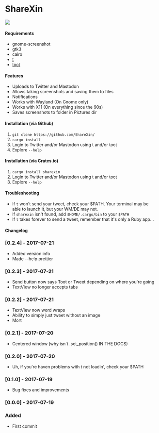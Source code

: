 # ShareXin  

![](https://raw.githubusercontent.com/thebitstick/ShareXin/master/ui.png)

#### Requirements
* gnome-screenshot  
* gtk3  
* cairo  
* [t](https://github.com/sferik/t)  
* [toot](https://github.com/ihabunek/toot)  

#### Features
* Uploads to Twitter and Mastodon  
* Allows taking screenshots and saving them to files  
* Notifications  
* Works with Wayland (On Gnome only)  
* Works with X11 (On everything since the 90s)  
* Saves screenshots to folder in Pictures dir

#### Installation (via Github)
1. `git clone https://github.com/ShareXin/`
2. `cargo install`
3. Login to Twitter and/or Mastodon using t and/or toot
4. Explore `--help`

#### Installation (via Crates.io)
1. `cargo install sharexin`
2. Login to Twitter and/or Mastodon using t and/or toot
3. Explore `--help`

#### Troubleshooting
- If `t` won't send your tweet, check your $PATH. Your terminal may be able to launch it, but your WM/DE may not.
- If `sharexin` isn't found, add `$HOME/.cargo/bin` to your `$PATH`
- If `t` takes forever to send a tweet, remember that it's only a Ruby app...

#### Changelog
### [0.2.4] - 2017-07-21
- Added version info
- Made --help prettier

### [0.2.3] - 2017-07-21
- Send button now says Toot or Tweet depending on where you're going
- TextView no longer accepts tabs

### [0.2.2] - 2017-07-21
- TextView now word wraps
- Ability to simply just tweet without an image
- Mort

### [0.2.1] - 2017-07-20
- Centered window (why isn't .set_position() IN THE DOCS)

### [0.2.0] - 2017-07-20
- Uh, if you're haven problems with t not loadin', check your $PATH

### [0.1.0] - 2017-07-19
- Bug fixes and improvements

### [0.0.0] - 2017-07-19
### Added
- First commit
